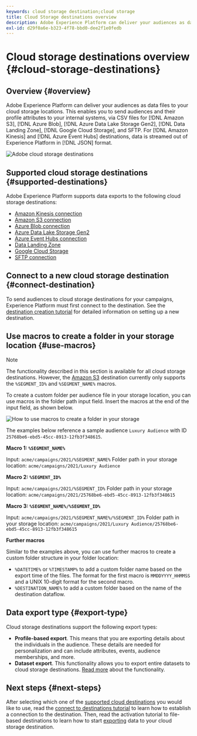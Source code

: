```yaml
---
keywords: cloud storage destination;cloud storage
title: Cloud Storage destinations overview
description: Adobe Experience Platform can deliver your audiences as data files to your Amazon S3, AWS Kinesis, Azure Event Hubs, or SFTP cloud storage locations.
exl-id: d29f0a6e-b323-4f78-bbd0-dee2f1e0fedb
---
```

# Cloud storage destinations overview {#cloud-storage-destinations}

## Overview {#overview}

Adobe Experience Platform can deliver your audiences as data files to your cloud storage locations. This enables you to send audiences and their profile attributes to your internal systems, via CSV files for [!DNL Amazon S3], [!DNL Azure Blob], [!DNL Azure Data Lake Storage Gen2], [!DNL Data Landing Zone], [!DNL Google Cloud Storage], and SFTP. For [!DNL Amazon Kinesis] and [!DNL Azure Event Hubs] destinations, data is streamed out of Experience Platform in [!DNL JSON] format.

![Adobe cloud storage destinations](../../assets/catalog/cloud-storage/cloud-storage-destinations.png)

## Supported cloud storage destinations {#supported-destinations}

Adobe Experience Platform supports data exports to the following cloud storage destinations:

* [Amazon Kinesis connection](amazon-kinesis.md)
* [Amazon S3 connection](amazon-s3.md)
* [Azure Blob connection](azure-blob.md)
* [Azure Data Lake Storage Gen2](adls-gen2.md)
* [Azure Event Hubs connection](azure-event-hubs.md)
* [Data Landing Zone](data-landing-zone.md)
* [Google Cloud Storage](google-cloud-storage.md)
* [SFTP connection](sftp.md)

## Connect to a new cloud storage destination {#connect-destination}

To send audiences to cloud storage destinations for your campaigns, Experience Platform must first connect to the destination. See the [destination creation tutorial](../../ui/connect-destination.md) for detailed information on setting up a new destination.


## Use macros to create a folder in your storage location {#use-macros}

>[!NOTE]
>
> The functionality described in this section is available for all cloud storage destinations. However, the [Amazon S3](amazon-s3.md) destination currently only supports the `%SEGMENT_ID%` and `%SEGMENT_NAME%` macros.

To create a custom folder per audience file in your storage location, you can use macros in the folder path input field. Insert the macros at the end of the input field, as shown below.

![How to use macros to create a folder in your storage](../../assets/catalog/cloud-storage/workflow/macros-folder-path.png)  

The examples below reference a sample audience `Luxury Audience` with ID `25768be6-ebd5-45cc-8913-12fb3f348615`.

**Macro 1: `%SEGMENT_NAME%`**

Input: `acme/campaigns/2021/%SEGMENT_NAME%`
Folder path in your storage location: `acme/campaigns/2021/Luxury Audience`

**Macro 2: `%SEGMENT_ID%`**

Input: `acme/campaigns/2021/%SEGMENT_ID%`
Folder path in your storage location: `acme/campaigns/2021/25768be6-ebd5-45cc-8913-12fb3f348615`

**Macro 3: `%SEGMENT_NAME%/%SEGMENT_ID%`**

Input: `acme/campaigns/2021/%SEGMENT_NAME%/%SEGMENT_ID%`
Folder path in your storage location: `acme/campaigns/2021/Luxury Audience/25768be6-ebd5-45cc-8913-12fb3f348615`

**Further macros**

Similar to the examples above, you can use further macros to create a custom folder structure in your folder location:

* `%DATETIME%` or `%TIMESTAMP%` to add a custom folder name based on the export time of the files. The format for the first macro is `MMDDYYYY_HHMMSS` and a UNIX 10-digit format for the second macro.
* `%DESTINATION_NAME%` to add a custom folder based on the name of the destination dataflow.  

## Data export type {#export-type}

Cloud storage destinations support the following export types: 
* **Profile-based export**. This means that you are exporting details about the individuals in the audience. These details are needed for personalization and can include attributes, events, audience memberships, and more.
* **Dataset export**. This functionality allows you to export entire datasets to cloud storage destinations. [Read more](/help/destinations/ui/export-datasets.md) about the functionality. 

## Next steps {#next-steps}

After selecting which one of the [supported cloud destinations](#supported-destinations) you would like to use, read the [connect to destinations tutorial](/help/destinations/ui/connect-destination.md) to learn how to establish a connection to the destination. Then, read the activation tutorial to file-based destinations to learn how to start [exporting](/help/destinations/ui/activate-batch-profile-destinations.md) data to your cloud storage destination.
